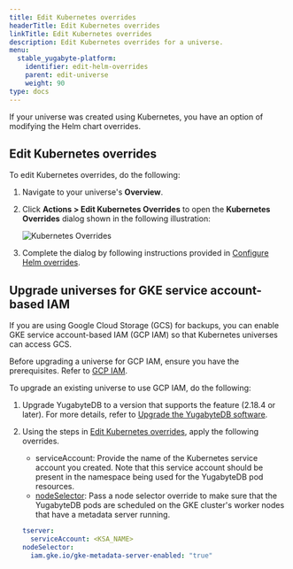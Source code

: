 ```yaml
---
title: Edit Kubernetes overrides
headerTitle: Edit Kubernetes overrides
linkTitle: Edit Kubernetes overrides
description: Edit Kubernetes overrides for a universe.
menu:
  stable_yugabyte-platform:
    identifier: edit-helm-overrides
    parent: edit-universe
    weight: 90
type: docs
---
```


If your universe was created using Kubernetes, you have an option of modifying the Helm chart overrides.

## Edit Kubernetes overrides

To edit Kubernetes overrides, do the following:

1. Navigate to your universe's **Overview**.

1. Click **Actions > Edit Kubernetes Overrides** to open the **Kubernetes Overrides** dialog shown in the following illustration:

    ![Kubernetes Overrides](/images/yb-platform/kubernetes-config66.png)

1. Complete the dialog by following instructions provided in [Configure Helm overrides](../../create-deployments/create-universe-multi-zone-kubernetes/#helm-overrides).

## Upgrade universes for GKE service account-based IAM

If you are using Google Cloud Storage (GCS) for backups, you can enable GKE service account-based IAM (GCP IAM) so that Kubernetes universes can access GCS.

Before upgrading a universe for GCP IAM, ensure you have the prerequisites. Refer to [GCP IAM](../../back-up-restore-universes/configure-backup-storage/#gke-service-account-based-iam-gcp-iam).

To upgrade an existing universe to use GCP IAM, do the following:

1. Upgrade YugabyteDB to a version that supports the feature (2.18.4 or later). For more details, refer to [Upgrade the YugabyteDB software](../../manage-deployments/upgrade-software/).

1. Using the steps in [Edit Kubernetes overrides](#edit-kubernetes-overrides), apply the following overrides.

    - serviceAccount: Provide the name of the Kubernetes service account you created. Note that this service account should be present in the namespace being used for the YugabyteDB pod resources.
    - [nodeSelector](../../install-yugabyte-platform/install-software/kubernetes/#nodeselector): Pass a node selector override to make sure that the YugabyteDB pods are scheduled on the GKE cluster's worker nodes that have a metadata server running.

    ```yaml
    tserver:
      serviceAccount: <KSA_NAME>
    nodeSelector:
      iam.gke.io/gke-metadata-server-enabled: "true"
    ```
